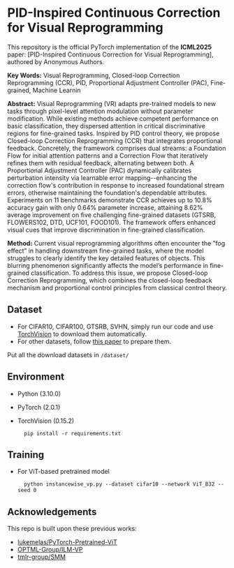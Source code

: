 # PID-Inspired Continuous Correction for Visual Reprogramming

This repository is the official PyTorch implementation of the **ICML2025** paper:
[PID-Inspired Continuous Correction for Visual Reprogramming],
authored by Anonymous Authors.

**Key Words:**
Visual Reprogramming, Closed-loop Correction Reprogramming (CCR), PID, Proportional Adjustment Controller (PAC), Fine-grained, Machine Learnin

**Abstract:**
Visual Reprogramming (VR) adapts pre-trained models to new tasks through pixel-level attention modulation without parameter modification. While existing methods achieve competent performance on basic classification, they dispersed attention in critical discriminative regions for fine-grained tasks. Inspired by PID control theory, we propose Closed-loop Correction Reprogramming (CCR) that integrates proportional feedback. Concretely, the framework comprises dual streams: a Foundation Flow for initial attention patterns and a Correction Flow that iteratively refines them with residual feedback, alternating between both. A Proportional Adjustment Controller (PAC) dynamically calibrates perturbation intensity via learnable error mapping--enhancing the correction flow's contribution in response to increased foundational stream errors, otherwise maintaining the foundation's dependable attributes. Experiments on 11 benchmarks demonstrate CCR achieves up to 10.8% accuracy gain with only 0.64% parameter increase, attaining 8.62% average improvement on five challenging fine-grained datasets (GTSRB, FLOWERS102, DTD, UCF101, FOOD101). The framework offers enhanced visual cues that improve discrimination in fine-grained classification.

**Method:**
Current visual reprogramming algorithms often encounter the ”fog effect” in handling downstream fine-grained tasks, where the model struggles to clearly identify the key detailed features of objects. This blurring phenomenon significantly affects the model’s performance in fine-grained classification. To address this issue, we propose Closed-loop Correction Reprogramming, which combines the closed-loop feedback mechanism and proportional control principles from classical control theory.



## Dataset
- For CIFAR10, CIFAR100, GTSRB, SVHN, simply run our code and use [TorchVision](https://pytorch.org/vision/0.15/datasets.html) to download them automatically.
- For other datasets, follow [this paper](https://github.com/OPTML-Group/ILM-VP) to prepare them.

Put all the download datasets in `/dataset/`

## Environment

- Python (3.10.0)
- PyTorch (2.0.1) 
- TorchVision (0.15.2)
        
        pip install -r requirements.txt
  
## Training

- For ViT-based pretrained model

        python instancewise_vp.py --dataset cifar10 --network ViT_B32 --seed 0

## Acknowledgements

This repo is built upon these previous works:

- [lukemelas/PyTorch-Pretrained-ViT](https://github.com/lukemelas/PyTorch-Pretrained-ViT)
- [OPTML-Group/ILM-VP](https://github.com/OPTML-Group/ILM-VP)
- [tmlr-group/SMM](https://github.com/tmlr-group/SMM/tree/main)

